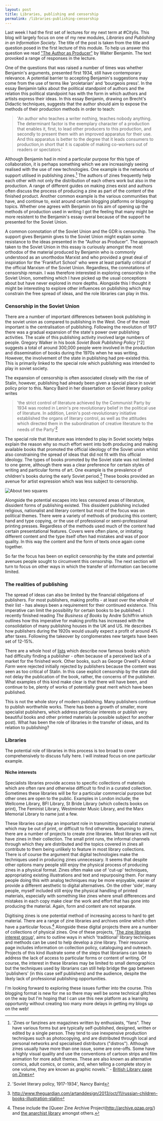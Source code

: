 ```yaml
---
layout: post
title: Libraries, publishing and censorship
permalink: /libraries-publishing-censorship
---
```


Last week I had the first set of lectures for my next term at #Citylis. This blog will largely focus on one of my new modules, *Libraries and Publishing in an Information Society*. The title of the post is taken from the title and question posed in the first lecture of this module. To help us answer this question we read ["The Author as Producer"](http://encfpfilknmenlmjemepncnlbbjlabkc/http://www.celinecondorelli.eu/files/benjamin-the-author-as-producer.pdf) by Walter Benjamin. The text provoked a range of responses in the lecture.

One of the questions that was raised a number of times was whether Benjamin's arguments, presented first 1934, still have contemporary relevance. A potential barrier to accepting Benjamin's suggestions may come from the use of terms like 'proletarian' and 'bourgeois press'. In the essay Benjamin talks about the political standpoint of authors and the relation this political standpoint has with the form in which authors and artists express their ideas. In this essay Benjamin, drawing on Brecht's Didactic techniques, suggests that the author should aim to expose the methods of their production methods in order to teach:

> 'An author who teaches a writer nothing, teaches nobody anything. The determinant factor is the exemplary character of a production that enables it, first, to lead other producers to this production, and secondly to present them with an improved apparatus for their use. And this apparatus is better to the degree that it leads consumers to production,in short that it is capable of making co-workers out of readers or spectators.'

Although Benjamin had in mind a particular purpose for this type of collaboration, it is perhaps something which we are increasingly seeing realised  with the use of new technologies. One example is the networks of support utilised in publishing zines.[^1] The authors of zines frequently help each other with not only the distribution of each others work but also in the production. A range of different guides on making zines exist and authors often discuss the process of producing a zine as part of the content of the finished product. Another common example is the various communities that have, and continue to, exist around certain blogging platforms or blogging topics. Whether one agrees with Benjamin on his aim of opening up the methods of production used in writing I got the feeling that many might be more resistent to the Benjamin's essay overal because of the support he presented for the Soviet Union.

A common connotation of the Soviet Union and the GDR is censorship. The support gives Benjamin gives to the Soviet Union might explain some resistance to the ideas presented in the "Author as Producer". The approach taken to the Soviet Union in this essay is curiously amongst the most orthodox of the material produced by Benjamin who is commonly understood as an unorthodox Marxist and who provided a great deal of inspiration for the 'Frankfurt School' who were at least partially critical of the official Marxism of the Soviet Union. Regardless, the connotations of censorship remain. I was therefore interested in exploring censorship in the Soviet Union, something which I have picked up the usual conceptions about but have never explored in more depths. Alongside this I thought it might be interesting to explore other influences on publishing which may constrain the free spread of ideas, and the role libraries can play in this.

### Censorship in the Soviet Union

There are a number of important differences between book publishing in the soviet union as compared to publishing in the West. One of the most important is the centralisation of publishing. Following the revolution of 1917 there was a gradual expansion of the state's power over publishing activities. The scale of this publishing activity involved large numbers of people. Gregory Walker in his book *Soviet Book Publishing Policy* [^2] suggests a total of around 300,000 people were involved in the production and dissemination of books during the 1970s when he was writing. However, the involvement of the state in publishing had pre-existed this. This is primarily linked to the special role which publishing was intended to play in soviet society.

The expansion of censorship is often associated closely with the rise of Stalin, however, publishing had already been given a special place in soviet policy prior to this. Nancy Baird in her dissertation on Soviet literary policy writes

>'the strict control of literature achieved by the Communist Party by 1934 was rooted in Lenin's pre revolutionary belief in the political use of literature. In addition, Lenin's post-revolutionary initiative established the organs of literary control, as well as the attitudes which directed them in the subordination of creative literature to the needs of the Party'[^3]

The special role that literature was intended to play in Soviet society helps explain the reason why so much effort went into both producing and making available books that promoted the official ideology of the Soviet union whilst also constraining the spread of ideas that did not fit with this official ideology. The types of books promoted by the Soviet state was not limited to one genre, although there was a clear preference for certain styles of writing and particular forms of art. One example is the prevalence of children's books during the early Soviet period.[^4] These books provided an avenue for artist expression which was less subject to censorship.

![About two squares]({{davanstrien.github.io}}/_images/pro01.jpg)

Alongside the potential escapes into less censored areas of literature, dissident forms of publishing existed. This dissident publishing included  religious, nationalist and literary content but most of the focus was on political themes. There were a variety of methods of producing this content; hand and type copying, or the use of professional or semi-professional printing presses. Regardless of the methods used much of the content had certain presentational features. Covers were often plane, or imitating different content and the type itself often had mistakes and was of poor quality. In this way the content and the form of texts once again come together.

So far the focus has been on explicit censorship by the state and potential avenues people sought to circumvent this censorship. The next section will turn to focus on other ways in which the transfer of information can become limited.

### The realities of publishing

The spread of ideas can also be limited by the financial obligations of publishers. For most publishers, making profits - at least over the whole of their list - has always been a requirement for their continued existence. This imperative can limit the possibility for certain books to be published. I recently finished reading *The Business of Books* by Andre Schiffrin which outlines how this imperative for making profits has increased with the consolidation of many publishing houses in the UK and US. He describes how publishers during the 1920s would usually expect a profit of around 4% after taxes. Following the takeover by conglomerates new targets have been set of 12-15%.

There are a whole host of [lists](http://www.huffingtonpost.com/2013/10/24/book-published_n_4143819.html) which describe now famous books which had difficulty finding a publisher - often because of a perceived lack of a market for the finished work. Other books, such as George Orwell's *Animal Farm* were rejected initially rejected by publishers because the content was seen as too critical of Stalin. In this case explicit censorship by the state did not delay the publication of the book, rather, the concerns of the publisher. What examples of this kind make clear is that there will have been, and continue to be, plenty of works of potentially great merit which have been published.

This is not the whole story of modern publishing. Many publishers continue to publish worthwhile works. There has been a growth of smaller, more specialist publishers, which address particular interests or publish very beautiful books and other printed materials (a possible subject for another post). What has been the role of libraries in the transfer of ideas, and its relation to publishing?

### Libraries
The potential role of libraries in this process is too broad to cover comprehensively to discuss fully here. I will instead focus on one particular example.

#### Niche interests
Specialists libraries provide access to specific collections of materials which are often rare and otherwise difficult to find in a curated collection. Sometimes these libraries will be for a particular commercial purpose but other ones are open to the public. Examples in London include; the Wellcome Library, BFI Library, St Bride Library (which collects books on print), The Feminist Library, Westminster Music Library, and the Marx Memorial Library  to name just a few.

These libraries can play an important role in transmitting specialist material which may be out of print, or difficult to find otherwise. Returning to zines, there are a number of projects to create zine libraries. Most libraries will not have zines in their collection. The small print runs, the informal channels through which they are distributed and the topics covered in zines all contribute to them being unlikely to feature in most library collections. There is of course the argument that digital technologies make the techniques used in producing zines unnecessary. It seems that despite other options many people still enjoy the physical process of producing zines in a physical format. Zines often make use of 'cut-up' techniques, appropriating existing illustrations and text and repurposing them. For many people doing this with analog techniques may be more enjoyable, easier of provide a different aesthetic to digital alternatives. On the other 'side', many people, myself included still enjoy the physical handling of printed materials, especially with something like zines where small differences and mistakes in each copy make clear the work and effort that has gone into producing the material. Again, form and content are not separate.

Digitising zines is one potential method of increasing access to hard to get material. There are a range of zine libraries and archives online which often have a particular focus.[^5] Alongside these digital projects there are a number of collections of physical zines.  One of these projects, '[The zine libraries interest group](http://zinelibraries.info/)', aims to outline ways in which 'traditional' library techniques and methods can be used to help develop a zine library. Their resource page includes information on collection policy, cataloguing and outreach. Projects of this kind illustrate some of the steps that librarians can take to address the lack of access to particular forms or content of writing. Of course, the interest in these libraries may be limited to small demographics but the techniques used by librarians can still help bridge the gap between 'publishers' (in this case self publishers) and the audience, despite the likely lack of professional publishing opportunities.

I'm looking forward to exploring these issues further into the course. This blogging format is new for me so there may well be some technical glitches on the way but I'm hoping that I can use this new platform as a learning opportunity without creating too many more delays in getting my blogs up on the web!

[^1]: 'Zines or fanzines are magazines written by enthusiasts, "fans". They have various forms but are typically self-published, designed, written or edited by a single person. They tend to use inexpensive production techniques such as photocopying, and are distributed through local and personal networks and specialised distributors ("distros"). Although zines usually have more than one issue, some are one-offs. Some have a highly visual quality and use the conventions of cartoon strips and film animation for more adult themes. These are also known as alternative comics, adult comics, or comix, and, when telling a complete story in one volume, they are known as graphic novels.'' - [British Library page on Zines](http://www.bl.uk/reshelp/findhelprestype/news/zines%28part1%29/zines1.html)

[^3]: 'Soviet literary policy, 1917-1934', Nancy Baird

[^4]: http://www.theguardian.com/artanddesign/2013/oct/11/russian-children-books-illustration-stalin

[^5]: These include the [Queer Zine Archive Project(http://archive.qzap.org/) and [the anarchist library](http://theanarchistlibrary.org/special/about) amongst others.
